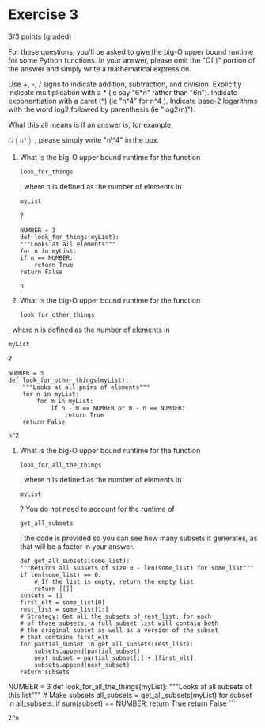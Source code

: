 # Exercise 3
3/3 points (graded)

For these questions, you'll be asked to give the big-O upper bound runtime for some Python functions. In your answer, please omit the "O( )" portion of the answer and simply write a mathematical expression.

Use +, -, / signs to indicate addition, subtraction, and division. Explicitly indicate multiplication with a * (ie say "6*n" rather than "6n"). Indicate exponentiation with a caret (\^) (ie "n\^4" for n^4 ). Indicate base-2 logarithms with the word log2 followed by parenthesis (ie "log2(n)").

What this all means is if an answer is, for example, 

<math xmlns="http://www.w3.org/1998/Math/MathML">
  <mstyle displaystyle="true">
    <mi>O</mi>
    <mrow>
      <mo>(</mo>
      <msup>
        <mi>n</mi>
        <mn>4</mn>
      </msup>
      <mo>)</mo>
    </mrow>
  </mstyle>
</math>  
, please simply write "n\^4" in the box.

1. What is the big-O upper bound runtime for the function 
    ```
    look_for_things 
    ```
    ,
    where n is defined as the number of elements in 
    ```
    myList
    ```
    ?
    
    ```
    NUMBER = 3
    def look_for_things(myList):
    """Looks at all elements"""
    for n in myList:
    if n == NUMBER:
        return True
    return False
    ```
    ```
    n
    ```
    
1. What is the big-O upper bound runtime for the function 
    ```
    look_for_other_things
    ```
, where n is defined as the number of elements in 
```
myList
```
?
```
NUMBER = 3
def look_for_other_things(myList):
    """Looks at all pairs of elements"""
    for n in myList:
        for m in myList:
            if n - m == NUMBER or m - n == NUMBER:
                return True
    return False
```
```
n^2
```

1. What is the big-O upper bound runtime for the function 
    ```
    look_for_all_the_things
    ```
    , where n is defined as the number of elements in 
    ```
    myList
    ```
    ?
    You do not need to account for the runtime of 
    ```
    get_all_subsets
    ```
    ; the code is provided so you can see how many subsets it generates, as that will be a factor in your answer.
    ```
    def get_all_subsets(some_list):
    """Returns all subsets of size 0 - len(some_list) for some_list"""
    if len(some_list) == 0:
        # If the list is empty, return the empty list
        return [[]]
    subsets = []
    first_elt = some_list[0]
    rest_list = some_list[1:]
    # Strategy: Get all the subsets of rest_list; for each
    # of those subsets, a full subset list will contain both
    # the original subset as well as a version of the subset
    # that contains first_elt
    for partial_subset in get_all_subsets(rest_list):
        subsets.append(partial_subset)
        next_subset = partial_subset[:] + [first_elt]
        subsets.append(next_subset)
    return subsets
NUMBER = 3
def look_for_all_the_things(myList):
    """Looks at all subsets of this list"""
    # Make subsets
    all_subsets = get_all_subsets(myList)
    for subset in all_subsets:
        if sum(subset) == NUMBER:
            return True
    return False
    ```
    
  ```
  2^n
  ```

        
    
